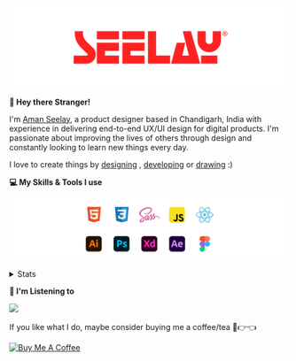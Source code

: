 [![banner](./images/seelay.svg)](https://www.seelay.in)

**👋 Hey there Stranger!**

I'm [Aman Seelay](https://www.seelay.in), a product designer based in Chandigarh, India with experience in delivering end-to-end UX/UI design for digital products. I'm passionate about improving the lives of others through design and constantly looking to learn new things every day.

I love to create things by [designing](https://www.seelay.in/#work) , [developing](https://www.seelay.in/#projects) or [drawing](https://art.seelay.in) :)

**💻 My Skills & Tools I use**

[![banner](./images/skills&tools.svg)](https://www.seelay.in/about)

<details>
  <summary>Stats</summary>

---

<!--START_SECTION:waka-->
![Profile Views](http://img.shields.io/badge/Profile%20Views-0-blue)

**🐱 My GitHub Data** 

> 📦 528.1 kB Used in GitHub's Storage 
 > 
> 🏆 698 Contributions in the Year 2023
 > 
> 💼 Opted to Hire
 > 
> 📜 1 Public Repository 
 > 
> 🔑 42 Private Repository 
 > 
**I'm a Night 🦉** 

```text
🌞 Morning                308 commits         ████░░░░░░░░░░░░░░░░░░░░░   16.89 % 
🌆 Daytime                294 commits         ████░░░░░░░░░░░░░░░░░░░░░   16.12 % 
🌃 Evening                569 commits         ████████░░░░░░░░░░░░░░░░░   31.20 % 
🌙 Night                  653 commits         █████████░░░░░░░░░░░░░░░░   35.80 % 
```
📅 **I'm Most Productive on Sunday** 

```text
Monday                   214 commits         ███░░░░░░░░░░░░░░░░░░░░░░   11.73 % 
Tuesday                  291 commits         ████░░░░░░░░░░░░░░░░░░░░░   15.95 % 
Wednesday                160 commits         ██░░░░░░░░░░░░░░░░░░░░░░░   08.77 % 
Thursday                 323 commits         ████░░░░░░░░░░░░░░░░░░░░░   17.71 % 
Friday                   210 commits         ███░░░░░░░░░░░░░░░░░░░░░░   11.51 % 
Saturday                 292 commits         ████░░░░░░░░░░░░░░░░░░░░░   16.01 % 
Sunday                   334 commits         █████░░░░░░░░░░░░░░░░░░░░   18.31 % 
```


📊 **This Week I Spent My Time On** 

```text
🕑︎ Time Zone: Asia/Kolkata

💬 Programming Languages: 
Other                    4 hrs 37 mins       █████████████░░░░░░░░░░░░   53.68 % 
JSON                     1 hr 17 mins        ████░░░░░░░░░░░░░░░░░░░░░   14.88 % 
JavaScript               1 hr 10 mins        ███░░░░░░░░░░░░░░░░░░░░░░   13.60 % 
SCSS                     46 mins             ██░░░░░░░░░░░░░░░░░░░░░░░   08.92 % 
CSS                      27 mins             █░░░░░░░░░░░░░░░░░░░░░░░░   05.22 % 

🔥 Editors: 
Chrome                   4 hrs 33 mins       █████████████░░░░░░░░░░░░   52.77 % 
VS Code                  4 hrs 1 min         ████████████░░░░░░░░░░░░░   46.54 % 
Edge                     3 mins              ░░░░░░░░░░░░░░░░░░░░░░░░░   00.69 % 

💻 Operating System: 
Windows                  8 hrs 37 mins       █████████████████████████   100.00 % 
```

**I Mostly Code in JavaScript** 

```text
JavaScript               27 repos            ███████████████░░░░░░░░░░   61.36 % 
TypeScript               13 repos            ███████░░░░░░░░░░░░░░░░░░   29.55 % 
Java                     3 repos             ██░░░░░░░░░░░░░░░░░░░░░░░   06.82 % 
HTML                     1 repo              █░░░░░░░░░░░░░░░░░░░░░░░░   02.27 % 
```




 Last Updated on 03/12/2023 06:37:36 UTC
<!--END_SECTION:waka-->

---

 </details>

**🎵 I'm Listening to**

<object data="https://now-play.vercel.app/api/generate?uid=7a17a86e-d6b7-43b5-8d9c-1d6dae42a779" >

  <img src="https://now-play.vercel.app/api/generate?uid=7a17a86e-d6b7-43b5-8d9c-1d6dae42a779" />

</object>

If you like what I do, maybe consider buying me a coffee/tea 🥺👉👈

<a href="https://www.buymeacoffee.com/seelay" target="_blank"><img src="https://cdn.buymeacoffee.com/buttons/v2/default-red.png" alt="Buy Me A Coffee" width="150" ></a>
